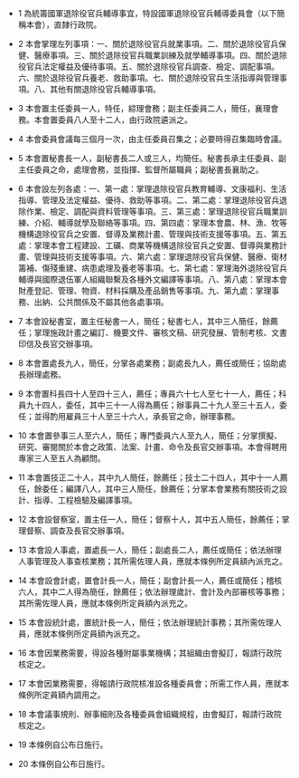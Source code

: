 * 1 為統籌國軍退除役官兵輔導事宜，特設國軍退除役官兵輔導委員會（以下簡稱本會），直隸行政院。

* 2 本會掌理左列事項：一、關於退除役官兵就業事項。二、關於退除役官兵保健、醫療事項。三、關於退除役官兵職業訓練及就學輔導事項。四、關於退除役官兵法定權益及優待事項。五、關於退除役官兵調查、檢定、調配事項。六、關於退除役官兵養老、救助事項。七、關於退除役官兵生活指導與管理事項。八、其他有關退除役官兵輔導事項。

* 3 本會置主任委員一人，特任，綜理會務；副主任委員二人，簡任，襄理會務。本會置委員八人至十二人，由行政院遴派之。

* 4 本會委員會議每三個月一次，由主任委員召集之；必要時得召集臨時會議。

* 5 本會置秘書長一人，副秘書長二人或三人，均簡任。秘書長承主任委員、副主任委員之命，處理會務，並指揮、監督所屬職員；副秘書長襄助之。

* 6 本會設左列各處：一、第一處：掌理退除役官兵教育輔導、文康福利、生活指導、管理及法定權益、優待、救助等事項。二、第二處：掌理退除役官兵退除作業、檢定、調配與資料管理等事項。三、第三處：掌理退除役官兵職業訓練、介紹、輔導就學及聯絡等事項。四、第四處：掌理本會農、林、漁、牧等機構退除役官兵之安置、督導及業務計畫、管理與技術支援等事項。五、第五處：掌理本會工程建設、工礦、商業等機構退除役官兵之安置、督導與業務計畫、管理與技術支援等事項。六、第六處：掌理退除役官兵保健、醫療、衛材籌補、傷殘重建、病患處理及養老等事項。七、第七處：掌理海外退除役官兵輔導與國際退伍軍人組織聯繫及各種外文編譯等事項。八、第八處：掌理本會財產登記、管理、物資、材料採購及產品銷售等事項。九、第九處：掌理事務、出納、公共關係及不屬其他各處事項。

* 7 本會設秘書室，置主任秘書一人，簡任；秘書七人，其中三人簡任，餘薦任；掌理施政計畫之編訂、機要文件、審核文稿、研究發展、管制考核、文書印信及長官交辦事項。

* 8 本會置處長九人，簡任，分掌各處業務；副處長九人，薦任或簡任；協助處長辦理處務。

* 9 本會置科長四十人至四十三人，薦任；專員六十七人至七十一人，薦任；科員九十四人，委任，其中三十一人得為薦任；辦事員二十九人至三十五人，委任；並得酌用雇員三十人至三十六人，承長官之命，辦理事務。

* 10 本會置參事三人至六人，簡任；專門委員六人至九人，簡任；分掌撰擬、研究、審閱關於本會之政策、法案、計畫、命令及長官交辦事項。本會得聘用專家三人至五人為顧問。

* 11 本會置技正二十人，其中九人簡任，餘薦任；技士二十四人，其中十一人薦任，餘委任；編譯八人，其中三人簡任，餘薦任；分掌本會業務有關技術之設計、指導、工程檢驗及編譯事項。

* 12 本會設督察室，置主任一人，簡任；督察十人，其中五人簡任，餘薦任；掌理督察、調查及長官交辦事項。

* 13 本會設人事處，置處長一人，簡任；副處長二人，薦任或簡任；依法辦理人事管理及人事查核業務；其所需佐理人員，應就本條例所定員額內派充之。

* 14 本會設會計處，置會計長一人，簡任；副會計長一人，薦任或簡任；稽核六人，其中二人得為簡任，餘薦任；依法辦理歲計、會計及內部審核等事務；其所需佐理人員，應就本條例所定員額內派充之。

* 15 本會設統計處，置統計長一人，簡任；依法辦理統計事務；其所需佐理人員，應就本條例所定員額內派充之。

* 16 本會因業務需要，得設各種附屬事業機構；其組織由會擬訂，報請行政院核定之。

* 17 本會因業務需要，得報請行政院核准設各種委員會；所需工作人員，應就本條例所定員額內調用之。

* 18 本會議事規則、辦事細則及各種委員會組織規程，由會擬訂，報請行政院核定之。

* 19 本條例自公布日施行。

* 20 本條例自公布日施行。

